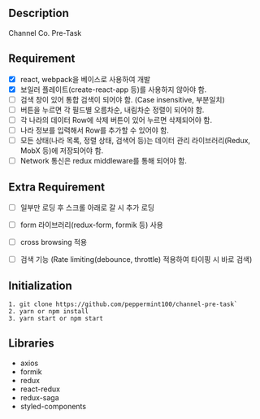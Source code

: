 ## Description
Channel Co. Pre-Task

## Requirement
- [x] react, webpack을 베이스로 사용하여 개발
- [x] 보일러 플레이트(create-react-app 등)를 사용하지 않아야 함.
- [ ] 검색 창이 있어 통합 검색이 되어야 함. (Case insensitive, 부분일치)
- [ ] 버튼을 누르면 각 필드별 오름차순, 내림차순 정렬이 되어야 함.
- [ ] 각 나라의 데이터 Row에 삭제 버튼이 있어 누르면 삭제되어야 함.
- [ ] 나라 정보를 입력해서 Row를 추가할 수 있어야 함.
- [ ] 모든 상태(나라 목록, 정렬 상태, 검색어 등)는 데이터 관리 라이브러리(Redux, MobX 등)에 저장되어야 함.
- [ ] Network 통신은 redux middleware를 통해 되어야 함.

## Extra Requirement
- [ ] 일부만 로딩 후 스크롤 아래로 갈 시 추가 로딩
- [ ] form 라이브러리(redux-form, formik 등) 사용
- [ ] cross browsing 적용
- [ ] 검색 기능 (Rate limiting(debounce, throttle) 적용하여 타이핑 시 바로 검색)


## Initialization
```
1. git clone https://github.com/peppermint100/channel-pre-task`
2. yarn or npm install
3. yarn start or npm start
```

## Libraries
- axios
- formik
- redux
- react-redux
- redux-saga
- styled-components
 


